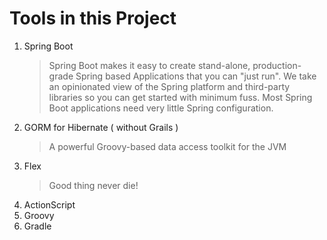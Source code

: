 # Tools in this Project
1. Spring Boot
   >Spring Boot makes it easy to create stand-alone, production-grade Spring based Applications that you can "just run". We take an opinionated view of the Spring platform and third-party libraries so you can get started with minimum fuss. Most Spring Boot applications need very little Spring configuration.
1. GORM for Hibernate ( without Grails )
   > A powerful Groovy-based data access toolkit for the JVM
1. Flex
   > Good thing never die!
1. ActionScript
1. Groovy
1. Gradle